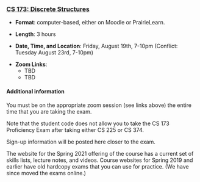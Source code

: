 <!---
Feel free to change this link if there is something more appropriate.
Do not change the anchor name.
-->

### <a name="CS173" class="anchor"></a>[CS 173: Discrete Structures](https://wiki.illinois.edu/wiki/display/cs173/Home)

* **Format**: computer-based, either on Moodle or PrairieLearn.
<!--- -->
* **Length**: 3 hours
<!--- -->
* **Date, Time, and Location**:  Friday, August 19th, 7-10pm (Conflict:  Tuesday August 23rd, 7-10pm)
<!--- -->
* **Zoom Links**: 
   * TBD
   * TBD

<!--- -->

#### Additional information

You must be on the appropriate zoom session (see links above) the entire time that you are taking the exam.   

Note that the student code does not allow you to take the CS 173 Proficiency Exam after taking either CS 225 or CS 374.

Sign-up information will be posted here closer to the exam.

The website for the Spring 2021 offering of the course has a current set of skills lists, lecture notes, and videos.     Course websites for Spring 2019 and earlier have old hardcopy exams that you can use for practice.   (We have since moved the exams online.)
